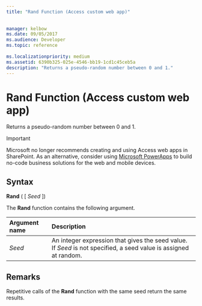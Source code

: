 ```yaml
---
title: "Rand Function (Access custom web app)"
 
 
manager: kelbow
ms.date: 09/05/2017
ms.audience: Developer
ms.topic: reference
  
ms.localizationpriority: medium
ms.assetid: 6390b325-025e-4546-bb19-1cd1c45ceb5a
description: "Returns a pseudo-random number between 0 and 1."
---
```


# Rand Function (Access custom web app)

Returns a pseudo-random number between 0 and 1.
  
> [!IMPORTANT]
> Microsoft no longer recommends creating and using Access web apps in SharePoint. As an alternative, consider using [Microsoft PowerApps](https://powerapps.microsoft.com/en-us/) to build no-code business solutions for the web and mobile devices. 
  
## Syntax

 **Rand** ( [  *Seed*  ]) 
  
The **Rand** function contains the following argument. 
  
|**Argument name**|**Description**|
|:-----|:-----|
| *Seed*  <br/> |An integer expression that gives the seed value. If  *Seed*  is not specified, a seed value is assigned at random.  <br/> |
   
## Remarks

Repetitive calls of the **Rand** function with the same seed return the same results. 
  

